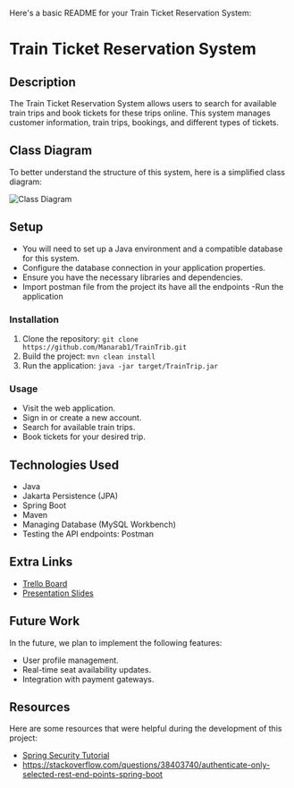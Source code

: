 Here's a basic README for your Train Ticket Reservation System:

# Train Ticket Reservation System

## Description

The Train Ticket Reservation System allows users to search for available train trips and book tickets for these trips online. This system manages customer information, train trips, bookings, and different types of tickets.

## Class Diagram

To better understand the structure of this system, here is a simplified class diagram:

![Class Diagram](<img width="469" alt="Class Diagram" src="https://github.com/manarab1/TrainTrip/assets/146085132/4008bc25-77a5-4b90-8601-a5d73469e86d">
)

## Setup

- You will need to set up a Java environment and a compatible database for this system.
- Configure the database connection in your application properties.
- Ensure you have the necessary libraries and dependencies.
- Import postman file from the project its have all the endpoints
-Run the application

### Installation

1. Clone the repository: `git clone https://github.com/Manarab1/TrainTrib.git`
2. Build the project: `mvn clean install`
3. Run the application: `java -jar target/TrainTrip.jar`

### Usage

- Visit the web application.
- Sign in or create a new account.
- Search for available train trips.
- Book tickets for your desired trip.

## Technologies Used

- Java
- Jakarta Persistence (JPA)
- Spring Boot
- Maven
- Managing Database (MySQL Workbench)
-  Testing the API endpoints: Postman

## Extra Links

- [Trello Board]([(https://trello.com/b/TWLfCfJL/my-trello-board)]) 
- [Presentation Slides]([https://www.canva.com/design/DAFyVyXwP6g/h6TB_alIESJVsssdw2EnfQ/edit?utm_content=DAFyVyXwP6g&utm_campaign=designshare&utm_medium=link2&utm_source=sharebutton])

## Future Work

In the future, we plan to implement the following features:
- User profile management.
- Real-time seat availability updates.
- Integration with payment gateways.

## Resources

Here are some resources that were helpful during the development of this project:

  - [Spring Security Tutorial](https://www.youtube.com/watch?v=b9O9NI-RJ3o)
  - https://stackoverflow.com/questions/38403740/authenticate-only-selected-rest-end-points-spring-boot

